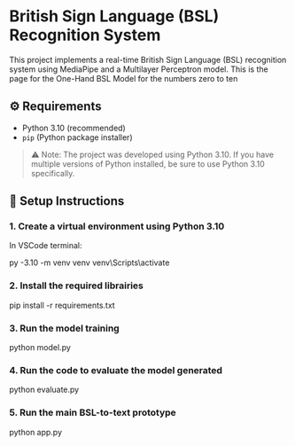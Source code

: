 # British Sign Language (BSL) Recognition System

This project implements a real-time British Sign Language (BSL) recognition system using MediaPipe and a Multilayer Perceptron model.
This is the page for the One-Hand BSL Model for the numbers zero to ten

## ⚙️ Requirements

- Python 3.10 (recommended)
- `pip` (Python package installer)

> ⚠️ Note: The project was developed using Python 3.10. If you have multiple versions of Python installed, be sure to use Python 3.10 specifically.

## 🔧 Setup Instructions

### 1. Create a virtual environment using Python 3.10

In VSCode terminal:

py -3.10 -m venv venv
venv\Scripts\activate

### 2. Install the required librairies

pip install -r requirements.txt

### 3. Run the model training

python model.py

### 4. Run the code to evaluate the model generated

python evaluate.py

### 5. Run the main BSL-to-text prototype

python app.py
